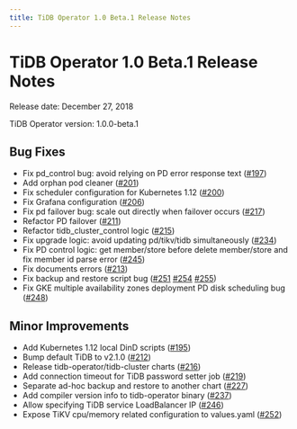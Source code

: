 ```yaml
---
title: TiDB Operator 1.0 Beta.1 Release Notes
---
```


# TiDB Operator 1.0 Beta.1 Release Notes

Release date: December 27, 2018

TiDB Operator version: 1.0.0-beta.1

## Bug Fixes

* Fix pd_control bug: avoid relying on PD error response text ([#197](https://github.com/pingcap/tidb-operator/pull/197))
* Add orphan pod cleaner ([#201](https://github.com/pingcap/tidb-operator/pull/201))
* Fix scheduler configuration for Kubernetes 1.12 ([#200](https://github.com/pingcap/tidb-operator/pull/200))
* Fix Grafana configuration ([#206](https://github.com/pingcap/tidb-operator/pull/206))
* Fix pd failover bug: scale out directly when failover occurs ([#217](https://github.com/pingcap/tidb-operator/pull/217))
* Refactor PD failover ([#211](https://github.com/pingcap/tidb-operator/pull/211))
* Refactor tidb_cluster_control logic ([#215](https://github.com/pingcap/tidb-operator/pull/215))
* Fix upgrade logic: avoid updating pd/tikv/tidb simultaneously ([#234](https://github.com/pingcap/tidb-operator/pull/234))
* Fix PD control logic: get member/store before delete member/store and fix member id parse error ([#245](https://github.com/pingcap/tidb-operator/pull/245))
* Fix documents errors ([#213](https://github.com/pingcap/tidb-operator/pull/213))
* Fix backup and restore script bug ([#251](https://github.com/pingcap/tidb-operator/pull/251) [#254](https://github.com/pingcap/tidb-operator/pull/254) [#255](https://github.com/pingcap/tidb-operator/pull/255))
* Fix GKE multiple availability zones deployment PD disk scheduling bug ([#248](https://github.com/pingcap/tidb-operator/pull/248))

## Minor Improvements

* Add Kubernetes 1.12 local DinD scripts ([#195](https://github.com/pingcap/tidb-operator/pull/195))
* Bump default TiDB to v2.1.0 ([#212](https://github.com/pingcap/tidb-operator/pull/212))
* Release tidb-operator/tidb-cluster charts ([#216](https://github.com/pingcap/tidb-operator/pull/216))
* Add connection timeout for TiDB password setter job ([#219](https://github.com/pingcap/tidb-operator/pull/219))
* Separate ad-hoc backup and restore to another chart ([#227](https://github.com/pingcap/tidb-operator/pull/227))
* Add compiler version info to tidb-operator binary ([#237](https://github.com/pingcap/tidb-operator/pull/237))
* Allow specifying TiDB service LoadBalancer IP ([#246](https://github.com/pingcap/tidb-operator/pull/246))
* Expose TiKV cpu/memory related configuration to values.yaml ([#252](https://github.com/pingcap/tidb-operator/pull/252))

